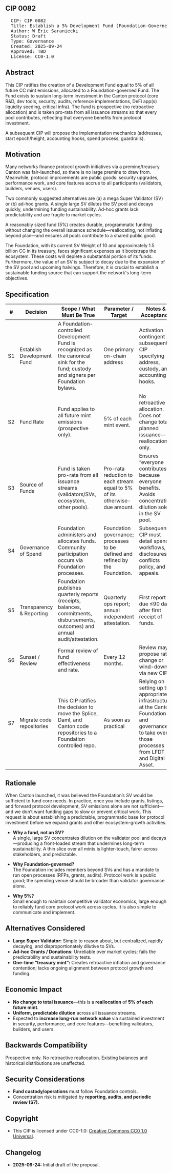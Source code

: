 ## CIP 0082

<pre>
  CIP: CIP 0082
  Title: Establish a 5% Development Fund (Foundation-Governed)
  Author: W Eric Saraniecki
  Status: Draft
  Type: Governance
  Created: 2025-09-24
  Approved: TBD
  License: CC0-1.0
</pre>


## Abstract

This CIP ratifies the creation of a Development Fund equal to 5% of all future CC mint emissions, allocated to a Foundation-governed Fund. The Fund exists to sustain long-term investment in the Canton protocol (core R&D, dev tools, security, audits, reference implementations, DeFi app(s) liquidity seeding, critical infra). The fund is prospective (no retroactive allocation) and is taken pro-rata from all issuance streams so that every pool contributes, reflecting that everyone benefits from protocol investment.

A subsequent CIP will propose the implementation mechanics (addresses, start epoch/height, accounting hooks, spend process, guardrails).

## Motivation

Many networks finance protocol growth initiatives via a premine/treasury. Canton was fair-launched, so there is no large premine to draw from. Meanwhile, protocol improvements are public goods: security upgrades, performance work, and core features accrue to all participants (validators, builders, venues, users).

Two commonly suggested alternatives are (a) a mega Super Validator (SV) or (b) ad-hoc grants. A single large SV dilutes the SV pool and decays quickly, undermining funding sustainability. Ad-hoc grants lack predictability and are fragile to market cycles.

A reasonably sized fund (5%) creates durable, programmatic funding without changing the overall issuance schedule—reallocating, not inflating beyond plan—and ensures all pools contribute to a shared public good.

The Foundation, with its current SV Weight of 10 and approximately 1.5 billion CC in its treasury, faces significant expenses as it bootstraps the ecosystem. These costs will deplete a substantial portion of its funds. Furthermore, the value of an SV is subject to decay due to the expansion of the SV pool and upcoming halvings. Therefore, it is crucial to establish a sustainable funding source that can support the network's long-term objectives.

## Specification

| #   | Decision                   | Scope / What Must Be True                                                                 | Parameter / Target                                                                                         | Notes & Acceptance                                                                                       |
|-----|----------------------------|--------------------------------------------------------------------------------------------|------------------------------------------------------------------------------------------------------------|----------------------------------------------------------------------------------------------------------|
| S1  | Establish Development Fund | A Foundation-controlled Development Fund is recognized as the canonical sink for the fund; custody and signers per Foundation bylaws. | One primary on-chain address                                                                               | Activation contingent on subsequent CIP specifying address, custody, and accounting hooks.                |
| S2  | Fund Rate                  | Fund applies to all future mint emissions (prospective only).                               | 5% of each mint event.                                                                                     | No retroactive allocation. Does not change total planned issuance—reallocation only.                      |
| S3  | Source of Funds            | Fund is taken pro-rata from all issuance streams (validators/SVs, ecosystem, other pools).  | Pro-rata reduction to each stream equal to 5% of its otherwise-due amount.                                 | Ensures “everyone contributes” because everyone benefits. Avoids concentrating dilution solely in the SV pool. |
| S4  | Governance of Spend        | Foundation administers and allocates funds. Community participation occurs via Foundation processes. | Foundation governance; processes to be defined and refined by the Foundation.                              | Subsequent CIP must detail spend workflows, disclosures, conflicts policy, and appeals.                   |
| S5  | Transparency & Reporting   | Foundation publishes quarterly reports (receipts, balances, commitments, disbursements, outcomes) and annual audit/attestation. | Quarterly ops report; annual independent attestation.                                                      | First report due ≤90 days after first receipt of funds.                                                   |
| S6  | Sunset / Review            | Formal review of fund effectiveness and rate.                                               | Every 12 months.                                                                                           | Review may propose rate change or wind-down via new CIP.                                                  |
| S7  | Migrate code repositories  | This CIP ratifies the decision to move the Splice, Daml, and Canton code repositories to a Foundation controlled repo. | As soon as practical                                                                                       | Relying on setting up the appropriate infrastructure at the Canton Foundation and governance to take over those processes from LFDT and Digital Asset. |


## Rationale

When Canton launched, it was believed the Foundation’s SV would be sufficient to fund core needs. In practice, once you include grants, listings, and forward protocol development, SV emissions alone are not sufficient—and we don’t want funding gaps to slow or prevent critical work. This request is about establishing a predictable, programmatic base for protocol investment before we expand grants and other ecosystem-growth activities.

* **Why a fund, not an SV?**  
A single, large SV concentrates dilution on the validator pool and decays—producing a front-loaded stream that undermines long-term sustainability. A thin slice over all mints is lighter-touch, fairer across stakeholders, and predictable.

* **Why Foundation-governed?**  
The Foundation includes members beyond SVs and has a mandate to run open processes (RFPs, grants, audits). Protocol work is a public good; the spending venue should be broader than validator governance alone.

* **Why 5%?**  
Small enough to maintain competitive validator economics, large enough to reliably fund core protocol work across cycles. It is also simple to communicate and implement.

## Alternatives Considered

* **Large Super Validator:** Simple to reason about, but centralized, rapidly decaying, and disproportionately dilutive to SVs.  
* **Ad-hoc Grants / Donations:** Unreliable over market cycles; fails the predictability and sustainability tests.  
* **One-time “treasury mint”:** Creates retroactive inflation and governance contention; lacks ongoing alignment between protocol growth and funding.  

## Economic Impact

* **No change to total issuance**—this is a **reallocation** of **5% of each future mint**.  
* **Uniform, predictable dilution** across all issuance streams.  
* Expected to **increase long-run network value** via sustained investment in security, performance, and core features—benefiting validators, builders, and users.  

## Backwards Compatibility

Prospective only. No retroactive reallocation. Existing balances and historical distributions are unaffected.

## Security Considerations

* **Fund custody/operations** must follow Foundation controls.  
* Concentration risk is mitigated by **reporting, audits, and periodic review (S7).**

## Copyright

* This CIP is licensed under CC0-1.0: [Creative Commons CC0 1.0 Universal](https://creativecommons.org/publicdomain/zero/1.0/).


## Changelog

* **2025-09-24:** Initial draft of the proposal.

